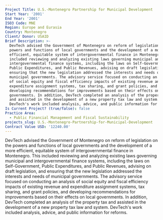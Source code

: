 ```yaml
---
Project Title: U.S.-Montenegro Partnership for Municipal Development
Start Year: '2001'
End Year: '2001'
ISO3 Code: MNE
Region: Europe and Eurasia
Country: Montenegro
Client/ Donor: USAID
Brief Description: >-
  DevTech advised the Government of Montenegro on reform of legislation on the
  powers and functions of local governments and the development of a more
  efficient, equitable system of intergovernmental finance in Montenegro. This
  included reviewing and analyzing existing laws governing municipal and
  intergovernmental finance systems, including the laws on Self-Government,
  Public Expenditures, and Public Revenues, advising on draft legislation, and
  ensuring that the new legislation addressed the interests and needs of
  municipal governments. The advisory service focused on conducting an analysis
  of social equity and fiscal efficiency impacts of existing revenue and
  expenditure assignment systems, tax sharing, and grant policies, and
  developing recommendations for improvements based on their effects on local
  governments. In addition, DevTech completed an analysis of the property tax
  and assisted in the development of a new property tax law and system.
  DevTech's work included analysis, advice, and public information for reforms.
Is Current Project? (true/false): false
Practice Area:
  - Public Financial Management and Fiscal Sustainability
projects_slug: U.S.-Montenegro-Partnership-for-Municipal-Development
Contract Value USD: '12240.00'
---
```

DevTech advised the Government of Montenegro on reform of legislation on the powers and functions of local governments and the development of a more efficient, equitable system of intergovernmental finance in Montenegro. This included reviewing and analyzing existing laws governing municipal and intergovernmental finance systems, including the laws on Self-Government, Public Expenditures, and Public Revenues, advising on draft legislation, and ensuring that the new legislation addressed the interests and needs of municipal governments. The advisory service focused on conducting an analysis of social equity and fiscal efficiency impacts of existing revenue and expenditure assignment systems, tax sharing, and grant policies, and developing recommendations for improvements based on their effects on local governments. In addition, DevTech completed an analysis of the property tax and assisted in the development of a new property tax law and system. DevTech's work included analysis, advice, and public information for reforms.